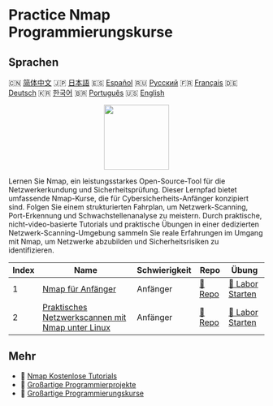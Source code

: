 # Practice Nmap Programmierungskurse

## Sprachen

🇨🇳 [简体中文](README_zh.md) 🇯🇵 [日本語](README_ja.md) 🇪🇸 [Español](README_es.md) 🇷🇺 [Русский](README_ru.md) 🇫🇷 [Français](README_fr.md) 🇩🇪 [Deutsch](README_de.md) 🇰🇷 [한국어](README_ko.md) 🇧🇷 [Português](README_pt.md) 🇺🇸 [English](README.md) 

<div align="center">
<img width="128px" src="https://file.labex.io/path/pPoL1KPkCT9I.png">
</div>

Lernen Sie Nmap, ein leistungsstarkes Open-Source-Tool für die Netzwerkerkundung und Sicherheitsprüfung. Dieser Lernpfad bietet umfassende Nmap-Kurse, die für Cybersicherheits-Anfänger konzipiert sind. Folgen Sie einem strukturierten Fahrplan, um Netzwerk-Scanning, Port-Erkennung und Schwachstellenanalyse zu meistern. Durch praktische, nicht-video-basierte Tutorials und praktische Übungen in einer dedizierten Netzwerk-Scanning-Umgebung sammeln Sie reale Erfahrungen im Umgang mit Nmap, um Netzwerke abzubilden und Sicherheitsrisiken zu identifizieren.

|   Index | Name                                                                                                                         | Schwierigkeit   | Repo                                                                                  | Übung                                                                                        |
|---------|------------------------------------------------------------------------------------------------------------------------------|-----------------|---------------------------------------------------------------------------------------|----------------------------------------------------------------------------------------------|
|       1 | [Nmap für Anfänger](https://labex.io/de/courses/nmap-for-beginners)                                                          | Anfänger        | [🔗 Repo](https://github.com/labex-labs/nmap-for-beginners)                           | [🚀 Labor Starten](https://labex.io/de/courses/nmap-for-beginners)                           |
|       2 | [Praktisches Netzwerkscannen mit Nmap unter Linux](https://labex.io/de/courses/hands-on-network-scanning-with-nmap-on-linux) | Anfänger        | [🔗 Repo](https://github.com/labex-labs/hands-on-network-scanning-with-nmap-on-linux) | [🚀 Labor Starten](https://labex.io/de/courses/hands-on-network-scanning-with-nmap-on-linux) |

## Mehr

- 🔗 [Nmap Kostenlose Tutorials](https://github.com/labex-labs/nmap-free-tutorials)
- 🔗 [Großartige Programmierprojekte](https://github.com/labex-labs/awesome-programming-projects)
- 🔗 [Großartige Programmierungskurse](https://github.com/labex-labs/awesome-programming-courses)

